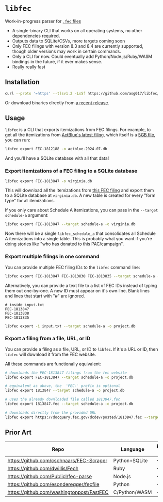# `libfec`

Work-in-progress parser for [`.fec` files](https://www.fec.gov/help-candidates-and-committees/filing-reports/fecfile-software/)

- A single-binary CLI that works on all operating systems, no other dependencies required.
- Outputs data to SQLite/CSVs, more targets coming soon
- Only FEC filings with version 8.3 and 8.4 are currently supported, though older versions may work in certain commands.
- Only a CLI for now. Could eventually add Python/Node.js/Ruby/WASM bindings in the future, if it ever makes sense.
- Really really fast

## Installation

```sh
curl --proto '=https' --tlsv1.2 -LsSf https://github.com/asg017/libfec/releases/latest/download/fec-cli-installer.sh | sh
```

Or download binaries directly from [a recent release](https://github.com/asg017/libfec/releases).

## Usage

`libfec` is a CLI that exports itemizations from FEC filings. For example, to get all the itemizations from [ActBlue's latest filing](https://docquery.fec.gov/cgi-bin/forms/C00401224/1812188/), which itself is a
[5GB file](https://docquery.fec.gov/dcdev/posted/1812188.fec), you can run:

```bash
libfec export FEC-1812188 -o actblue-2024-07.db
```

And you'll have a SQLite database with all that data!


### Export itemizations of a FEC filing to a SQLite database

```bash
libfec export FEC-1813847 -o virginia.db
```

This will download all the itemizations from [this FEC filing](https://docquery.fec.gov/cgi-bin/forms/C00155952/1813847/) and export them to a SQLite database at `virginia.db`.
A new table is created for every "form type" for all itemizations.


If you only care about Schedule A itemizations, you can pass in the `--target schedule-a` argument:

```bash
libfec export FEC-1813847 --target schedule-a -o virginia.db
```

Now there will be a single `libfec_schedule_a` that consolidates all Schedule A itemizations into a single table.
This is probably what you want if you're doing stories like "who has donated to this PAC/campaign".

### Export multiple filings in one command

You can provide multiple FEC filing IDs to the `libfec` command line:

```bash
libfec export FEC-1813847 FEC-1813838 FEC-1813835 --target schedule-a -o project.db
```

Alternatively, you can provide a text file to a list of FEC IDs instead of typing them out one-by-one.
A new ID must appear on it's own line. Blank lines and lines that start with "#" are ignored.

```
# inside input.txt
FEC-1813847
FEC-1813838
FEC-1813835
```

```bash
libfec export -i input.txt --target schedule-a -o project.db
```

### Export a filing from a file, URL, or ID

You can provide a filing as a file, URL, or ID to `libfec`. If it's a URL or ID, then `libfec` will download it from the FEC website.

All these commands are functionally equivalent:

```bash
# downloads the FEC-1813847 filings from the fec website
libfec export FEC-1813847 --target schedule-a -o project.db

# equivalent as above, the  'FEC-' prefix is optional
libfec export 1813847 --target schedule-a -o project.db

# uses the already downloaded file called 1813847.fec
libfec export 1813847.fec --target schedule-a -o project.db

# downloads directly from the provided URL
libfec export https://docquery.fec.gov/dcdev/posted/1813847.fec --target schedule-a -o project.db
```


## Prior Art

| Repo                                      | Language      | Release date |
| ----------------------------------------- | ------------- | ------------ |
| https://github.com/cschnaars/FEC-Scraper  | Python+SQLite | ~2011        |
| https://github.com/dwillis/Fech           | Ruby          | ~2012?       |
| https://github.com/PublicI/fec-parse      | Node.js       | ~2015        |
| https://github.com/esonderegger/fecfile   | Python        | ~2018        |
| https://github.com/washingtonpost/FastFEC | C/Python/WASM | ~2021        |
